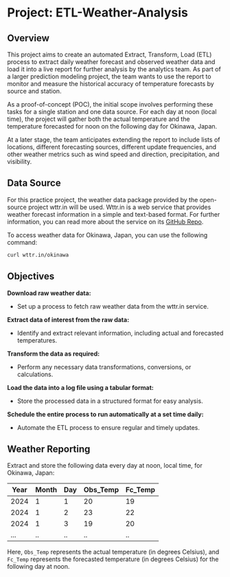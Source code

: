 # Project: ETL-Weather-Analysis

## Overview

This project aims to create an automated Extract, Transform, Load (ETL) process to extract daily weather forecast and observed weather data and load it into a live report for further analysis by the analytics team. As part of a larger prediction modeling project, the team wants to use the report to monitor and measure the historical accuracy of temperature forecasts by source and station.

As a proof-of-concept (POC), the initial scope involves performing these tasks for a single station and one data source. For each day at noon (local time), the project will gather both the actual temperature and the temperature forecasted for noon on the following day for Okinawa, Japan.

At a later stage, the team anticipates extending the report to include lists of locations, different forecasting sources, different update frequencies, and other weather metrics such as wind speed and direction, precipitation, and visibility.

## Data Source

For this practice project, the weather data package provided by the open-source project wttr.in will be used. Wttr.in is a web service that provides weather forecast information in a simple and text-based format. For further information, you can read more about the service on its [GitHub Repo](https://github.com/chubin/wttr.in).

To access weather data for Okinawa, Japan, you can use the following command:

```bash
curl wttr.in/okinawa
```

## Objectives

**Download raw weather data:**
- Set up a process to fetch raw weather data from the wttr.in service.

**Extract data of interest from the raw data:**
- Identify and extract relevant information, including actual and forecasted temperatures.

**Transform the data as required:**
- Perform any necessary data transformations, conversions, or calculations.

**Load the data into a log file using a tabular format:**
- Store the processed data in a structured format for easy analysis.

**Schedule the entire process to run automatically at a set time daily:**
- Automate the ETL process to ensure regular and timely updates.

## Weather Reporting

Extract and store the following data every day at noon, local time, for Okinawa, Japan:

| Year | Month | Day | Obs_Temp | Fc_Temp |
|------|-------|-----|----------|---------|
| 2024 | 1     | 1   | 20       | 19      |
| 2024 | 1     | 2   | 23       | 22      |
| 2024 | 1     | 3   | 19       | 20      |
| ...  | ..    | ..  | ..       | ..      |

Here, `Obs_Temp` represents the actual temperature (in degrees Celsius), and `Fc_Temp` represents the forecasted temperature (in degrees Celsius) for the following day at noon.
